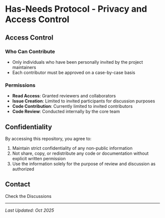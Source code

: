 # Has-Needs Protocol - Privacy and Access Control

## Access Control

### Who Can Contribute
- Only individuals who have been personally invited by the project maintainers
- Each contributor must be approved on a case-by-case basis

### Permissions
- **Read Access**: Granted reviewers and collaborators
- **Issue Creation**: Limited to invited participants for discussion purposes
- **Code Contribution**: Currently limited to invited contributors
- **Code Review**: Conducted internally by the core team

## Confidentiality

By accessing this repository, you agree to:
1. Maintain strict confidentiality of any non-public information
2. Not share, copy, or redistribute any code or documentation without explicit written permission
3. Use the information solely for the purpose of review and discussion as authorized

## Contact
Check the Discussions

---
*Last Updated: Oct 2025*
